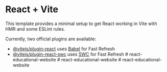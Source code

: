 # React + Vite

This template provides a minimal setup to get React working in Vite with HMR and some ESLint rules.

Currently, two official plugins are available:

- [@vitejs/plugin-react](https://github.com/vitejs/vite-plugin-react/blob/main/packages/plugin-react/README.md) uses [Babel](https://babeljs.io/) for Fast Refresh
- [@vitejs/plugin-react-swc](https://github.com/vitejs/vite-plugin-react-swc) uses [SWC](https://swc.rs/) for Fast Refresh
#   r e a c t - e d u c a t i o n a l - w e b s i t e  
 #   r e a c t - e d u c a t i o n a l - w e b s i t e  
 #   r e a c t - e d u c a t i o n a l - w e b s i t e  
 